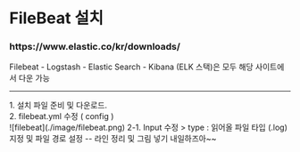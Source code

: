 <h1> FileBeat 설치 </h1>
<h3> https://www.elastic.co/kr/downloads/ </h3>
Filebeat - Logstash - Elastic Search - Kibana (ELK 스택)은 모두 해당 사이트에서 다운 가능
<hr/>
1. 설치 파일 준비 및 다운로드.<br/>
2. filebeat.yml 수정 ( config )<br/>
![filebeat](./image/filebeat.png)
2-1. Input 수정
> type : 읽어올 파일 타입 (.log) 지정 및 파일 경로 설정
-- 라인 정리 및 그림 넣기 내일하즈아~~
